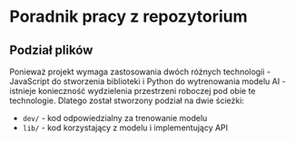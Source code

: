 # Poradnik pracy z repozytorium

## Podział plików

Ponieważ projekt wymaga zastosowania dwóch różnych technologii - JavaScript do stworzenia biblioteki i Python do wytrenowania modelu AI - istnieje konieczność
wydzielenia przestrzeni roboczej pod obie te technologie. Dlatego został stworzony podział na dwie ścieżki:

- `dev/` - kod odpowiedzialny za trenowanie modelu
- `lib/` - kod korzystający z modelu i implementujący API
